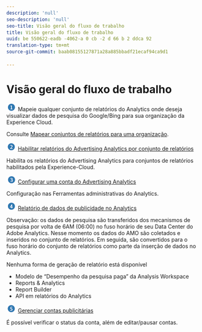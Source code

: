 ```yaml
---
description: 'null'
seo-description: 'null'
seo-title: Visão geral do fluxo de trabalho
title: Visão geral do fluxo de trabalho
uuid: be 550622-eadb -4062-a 0 cb -2 d 66 b 2 ddca 92
translation-type: tm+mt
source-git-commit: baab08155127871a28a885bbadf21ecaf94ca9d1

---
```



# Visão geral do fluxo de trabalho

![](assets/step1_icon.png) Mapeie qualquer conjunto de relatórios do Analytics onde deseja visualizar dados de pesquisa do Google/Bing para sua organização da Experience Cloud.

Consulte [Mapear conjuntos de relatórios para uma organização](https://marketing.adobe.com/resources/help/en_US/mcloud/map-report-suite.html).

![](assets/step2_icon.png) [Habilitar relatórios do Advertising Analytics por conjunto de relatórios](../../../integrate/c-advertising-analytics/c-adanalytics-workflow/aa-provision-rs.md#concept_BE491B2A2CAE4D818C218033B985A0FB)

Habilita os relatórios do Advertising Analytics para conjuntos de relatórios habilitados pela Experience-Cloud.

![](assets/step3_icon.png) [Configurar uma conta do Advertising Analytics](../../../integrate/c-advertising-analytics/c-adanalytics-workflow/aa-create-ad-account.md#concept_1958E8C15C334E8B9DC510EC8D5DCA7C)

Configuração nas Ferramentas administrativas do Analytics.

![](assets/step4_icon.png) [Relatório de dados de publicidade no Analytics](../../../integrate/c-advertising-analytics/c-adanalytics-workflow/aa-report-ad-data-an.md#concept_E29B25BEE60C4A64B66E9255D7612254)

Observação: os dados de pesquisa são transferidos dos mecanismos de pesquisa por volta de 6AM (06:00) no fuso horário de seu Data Center do Adobe Analytics. Nesse momento os dados do AMO são coletados e inseridos no conjunto de relatórios. Em seguida, são convertidos para o fuso horário do conjunto de relatórios como parte da inserção de dados no Analytics.

Nenhuma forma de geração de relatório está disponível

* Modelo de “Desempenho da pesquisa paga” da Analysis Workspace
* Reports &amp; Analytics
* Report Builder
* API em relatórios do Analytics

![](assets/step5_icon.png) [Gerenciar contas publicitárias](../../../integrate/c-advertising-analytics/c-adanalytics-workflow/aa-manage-ad-accounts.md#concept_531B99165A4E47B4B8849376B532AFDB)

É possível verificar o status da conta, além de editar/pausar contas.